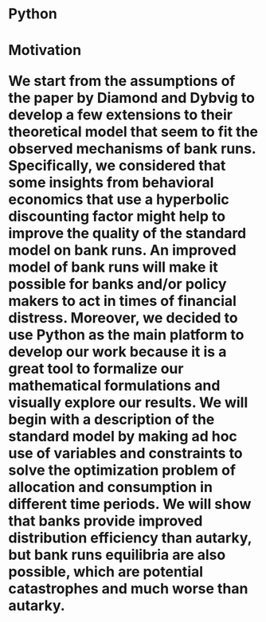 # Python
<H1>Motivation<H/1>
<p><strong>We start from the assumptions of the paper by Diamond and Dybvig to develop a few extensions to their theoretical model that seem to fit the observed mechanisms of bank runs. Specifically, we considered that some insights from behavioral economics that use a hyperbolic discounting factor might help to improve the quality of the standard model on bank runs. An improved model of bank runs will make it possible for banks and/or policy makers to act in times of financial distress. 
Moreover, we decided to use Python as the main platform to develop our work because it is a great tool to formalize our mathematical formulations and visually explore our results. 
We will begin with a description of the standard model by making ad hoc use of variables and constraints to solve the optimization problem of allocation and consumption in different time periods. We will show that banks provide improved distribution efficiency than autarky, but bank runs equilibria are also possible, which are potential catastrophes and much worse than autarky. </strong></p>

